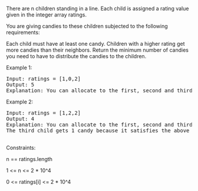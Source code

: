 There are n children standing in a line. Each child is assigned a rating value given in the integer array ratings.

You are giving candies to these children subjected to the following requirements:

Each child must have at least one candy.
Children with a higher rating get more candies than their neighbors.
Return the minimum number of candies you need to have to distribute the candies to the children.

 

Example 1:
<pre>
Input: ratings = [1,0,2]
Output: 5
Explanation: You can allocate to the first, second and third child with 2, 1, 2 candies respectively.
</pre>
Example 2:
<pre>
Input: ratings = [1,2,2]
Output: 4
Explanation: You can allocate to the first, second and third child with 1, 2, 1 candies respectively.
The third child gets 1 candy because it satisfies the above two conditions.
 </pre>

Constraints:

n == ratings.length

1 <= n <= 2 * 10^4

0 <= ratings[i] <= 2 * 10^4
